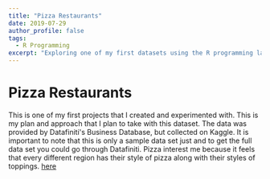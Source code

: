 ```yaml
---
title: "Pizza Restaurants"
date: 2019-07-29
author_profile: false
tags:
  - R Programming
excerpt: "Exploring one of my first datasets using the R programming language."
---
```


# Pizza Restaurants

This is one of my first projects that I created and experimented with. This is my plan and approach that I plan to take with this dataset. The data was provided by Datafiniti's Business Database, but collected on Kaggle. It is important to note that this is only a sample data set just and to get the full data set you could go through Datafiniti. Pizza interest me because it feels that every different region has their style of pizza along with their styles of toppings. [here](https://github.com/jcaston91/Pizza_Restaurants)
